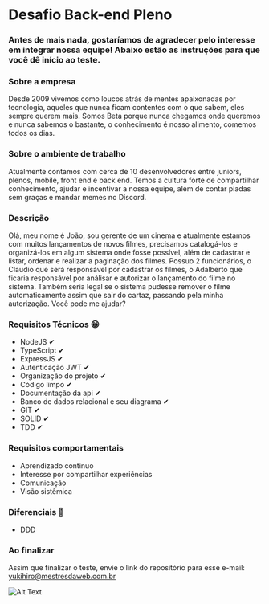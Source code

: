 # Desafio Back-end Pleno

### Antes de mais nada, gostaríamos de agradecer pelo interesse em integrar nossa equipe! Abaixo estão as instruções para que você dê início ao teste.

### Sobre a empresa
Desde 2009 vivemos como loucos atrás de mentes apaixonadas por tecnologia, aqueles que nunca ficam contentes com o que sabem, eles sempre querem mais. Somos Beta porque nunca chegamos onde queremos e nunca sabemos o bastante, o conhecimento é nosso alimento, comemos todos os dias.

### Sobre o ambiente de trabalho
Atualmente contamos com cerca de 10 desenvolvedores entre juniors, plenos, mobile, front end e back end. Temos a cultura forte de compartilhar conhecimento, ajudar e incentivar a nossa equipe, além de contar piadas sem graças e mandar memes no Discord.

### Descrição
Olá, meu nome é João, sou gerente de um cinema e atualmente estamos com muitos lançamentos de novos
filmes, precisamos catalogá-los e organizá-los em algum sistema onde fosse possível, 
além de cadastrar e listar, ordenar e realizar a paginação dos filmes. Possuo 2 funcionários, o Claudio que será responsável por cadastrar os filmes,
o Adalberto que ficaria responsável por análisar e autorizar o lançamento do filme no sistema. Também seria legal se o sistema pudesse remover o filme automaticamente
assim que sair do cartaz, passando pela minha autorização. Você pode me ajudar?

### Requisitos Técnicos 😁
- NodeJS ✔
- TypeScript ✔
- ExpressJS ✔
- Autenticação JWT ✔
- Organização do projeto ✔
- Código limpo ✔
- Documentação da api ✔
- Banco de dados relacional e seu diagrama ✔
- GIT ✔
- SOLID ✔
- TDD ✔

### Requisitos comportamentais
- Aprendizado continuo
- Interesse por compartilhar experiências
- Comunicação
- Visão sistêmica

### Diferenciais 💖
- DDD

### Ao finalizar
Assim que finalizar o teste, envie o link do repositório para esse e-mail: yukihiro@mestresdaweb.com.br

![Alt Text](https://tenor.com/view/ednaldo-pereira-vale-nada-clone-worthless-funny-gif-17809469.gif)
